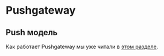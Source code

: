 # Pushgateway

## Push модель

Как работает Pushgateway мы уже читали в [этом разделе](https://github.com/lamjob1993/linux-monitoring/blob/main/tasks/prometheus/beginning/9.1%20Pushgateway.md).
